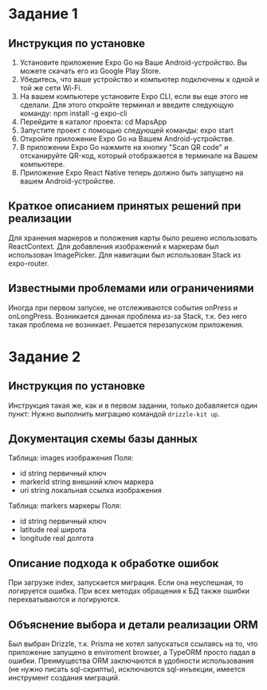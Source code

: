 # Задание 1
## Инструкция по установке
1. Установите приложение Expo Go на Ваше Android-устройство. Вы можете скачать его из Google Play Store.
2. Убедитесь, что ваше устройство и компьютер подключены к одной и той же сети Wi-Fi.
3. На вашем компьютере установите Expo CLI, если вы еще этого не сделали. Для этого откройте терминал и введите следующую команду: npm install -g expo-cli
5. Перейдите в каталог проекта: cd MapsApp
6. Запустите проект с помощью следующей команды: expo start
7. Откройте приложение Expo Go на Вашем Android-устройстве.
8. В приложении Expo Go нажмите на кнопку "Scan QR code" и отсканируйте QR-код, который отображается в терминале на Вашем компьютере.
9. Приложение Expo React Native теперь должно быть запущено на вашем Android-устройстве.

## Краткое описанием принятых решений при реализации
Для хранения маркеров и положения карты было решено использовать ReactContext.
Для добавления изображений к маркерам был использован ImagePicker.
Для навигации был использован Stack из expo-router.

## Известными проблемами или ограничениями
Иногда при первом запуске, не отслеживаются события onPress и onLongPress. Возникается данная проблема из-за Stack, т.к. без него такая проблема не возникает. Решается перезапуском приложения.

# Задание 2
## Инструкция по установке
Инструкция такая же, как и в первом задании, только добавляется один пункт:
Нужно выполнить миграцию командой `drizzle-kit up`.

## Документация схемы базы данных
Таблица: images изображения
Поля:
- id string первичный ключ
- markerId string внешний ключ маркера
- uri string локальная ссылка изображения

Таблица: markers маркеры
Поля:
- id string первичный ключ
- latitude real широта
- longitude real долгота

## Описание подхода к обработке ошибок
При загрузке index, запускается миграция. Если она неуспешная, то логируется ошибка.
При всех методах обращения к БД также ошибки перехватываются и логируются.

## Объяснение выбора и детали реализации ORM
Был выбран Drizzle, т.к. Prisma не хотел запускаться ссылаясь на то, что приложение запущено в enviroment browser, а TypeORM просто падал в ошибки.
Преимущества ORM заключаются в удобности использования (не нужно писать sql-скрипты), исключаются sql-инъекции, имеется инструмент создания миграций. 